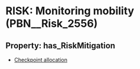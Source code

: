 # RISK: __Monitoring mobility__ (PBN__Risk_2556)

## Property: has_RiskMitigation

* [Checkpoint allocation](PBN__Mitigation_408)

